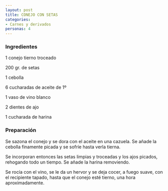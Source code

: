 ```yaml
---
layout: post
title: CONEJO CON SETAS
categories:
- Carnes y derivados
personas: 4 
---
```

<h3>Ingredientes</h3>
1 conejo tierno troceado

200 gr. de setas

1 cebolla

6 cucharadas de aceite de 1&ordm;

1 vaso de vino blanco

2 dientes de ajo

1 cucharada de harina

<h3>Preparación</h3>
Se sazona el conejo y se dora con el aceite en una cazuela. Se añade la cebolla finamente picada y se sofríe hasta verla tierna.

Se incorporan entonces las setas limpias y troceadas y los ajos picados, rehogando todo un tiempo. Se añade la harina removiendo.

Se rocía con el vino, se le da un hervor y se deja cocer, a fuego suave, con el recipiente tapado, hasta que el conejo esté tierno, una hora aproximadamente.

